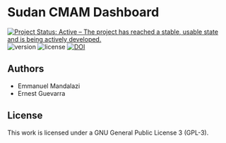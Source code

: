 # Sudan CMAM Dashboard

<!--- start badges -->
[![Project Status: Active – The project has reached a stable, usable state and is being actively developed.](https://www.repostatus.org/badges/latest/active.svg)](https://www.repostatus.org/#active)
![version](https://img.shields.io/badge/version-0.1.5-blue.svg)
![license](https://img.shields.io/badge/license-GPL3-blue.svg)
[![DOI](https://zenodo.org/badge/290984010.svg)](https://zenodo.org/badge/latestdoi/290984010)
<!--- end badges -->

## Authors

* Emmanuel Mandalazi
* Ernest Guevarra

## License
This work is licensed under a GNU General Public License 3 (GPL-3).